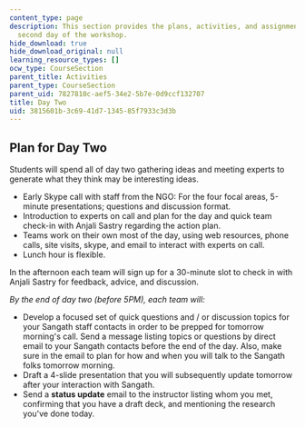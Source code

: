 ```yaml
---
content_type: page
description: This section provides the plans, activities, and assignments for the
  second day of the workshop.
hide_download: true
hide_download_original: null
learning_resource_types: []
ocw_type: CourseSection
parent_title: Activities
parent_type: CourseSection
parent_uid: 7827810c-aef5-34e2-5b7e-0d9ccf132707
title: Day Two
uid: 3815601b-3c69-41d7-1345-85f7933c3d3b
---
```


Plan for Day Two
----------------

Students will spend all of day two gathering ideas and meeting experts to generate what they think may be interesting ideas.

*   Early Skype call with staff from the NGO: For the four focal areas, 5-minute presentations; questions and discussion format.
*   Introduction to experts on call and plan for the day and quick team check-in with Anjali Sastry regarding the action plan.
*   Teams work on their own most of the day, using web resources, phone calls, site visits, skype, and email to interact with experts on call.
*   Lunch hour is flexible.

In the afternoon each team will sign up for a 30-minute slot to check in with Anjali Sastry for feedback, advice, and discussion.

_By the end of day two (before 5PM), each team will:_

*   Develop a focused set of quick questions and / or discussion topics for your Sangath staff contacts in order to be prepped for tomorrow morning's call. Send a message listing topics or questions by direct email to your Sangath contacts before the end of the day. Also, make sure in the email to plan for how and when you will talk to the Sangath folks tomorrow morning.
*   Draft a 4-slide presentation that you will subsequently update tomorrow after your interaction with Sangath.
*   Send a **status update** email to the instructor listing whom you met, confirming that you have a draft deck, and mentioning the research you've done today.